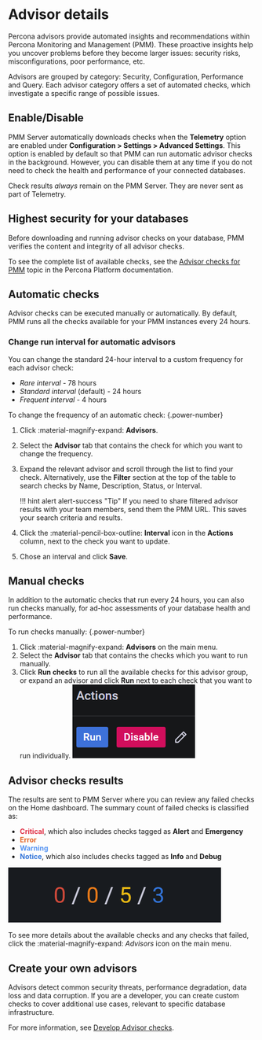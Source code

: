 # Advisor details

Percona advisors provide automated insights and recommendations within Percona Monitoring and Management (PMM). These proactive insights help you uncover problems before they become larger issues: security risks, misconfigurations, poor performance, etc.

Advisors are grouped by category: Security, Configuration, Performance and Query. Each advisor category offers a set of automated checks, which investigate a specific range of possible issues. 

## Enable/Disable
PMM Server automatically downloads checks when the **Telemetry** option are enabled under **Configuration > Settings > Advanced Settings**. This option is enabled by default so that PMM can run automatic advisor checks in the background. However, you can disable them at any time if you do not need to check the health and performance of your connected databases.

Check results *always* remain on the PMM Server. They are never sent as part of Telemetry.

## Highest security for your databases

Before downloading and running advisor checks on your database, PMM verifies the content and integrity of all advisor checks.

To see the complete list of available checks, see the [Advisor checks for PMM](https://docs.percona.com/percona-platform/advisors.html) topic in the Percona Platform documentation.

## Automatic checks
Advisor checks can be executed manually or automatically.
By default, PMM runs all the checks available for your PMM instances every 24 hours.

### Change run interval for automatic advisors
You can change the standard 24-hour interval to a custom frequency for each advisor check:

 - *Rare interval* - 78 hours
 - *Standard interval* (default) - 24 hours
 - *Frequent interval* - 4 hours

To change the frequency of an automatic check:
{.power-number}

1. Click :material-magnify-expand: **Advisors**.
2. Select the **Advisor** tab that contains the check for which you want to change the frequency.
3. Expand the relevant advisor and scroll through the list to find your check. Alternatively, use the **Filter** section at the top of the table to search checks by Name, Description, Status, or Interval.

    !!! hint alert alert-success "Tip"
        If you need to share filtered advisor results with your team members, send them the PMM URL. This saves your search criteria and results.
4. Click the :material-pencil-box-outline: **Interval** icon in the **Actions** column, next to the check you want to update.
5. Chose an interval and click **Save**.

## Manual checks
In addition to the automatic checks that run every 24 hours, you can also run checks manually, for ad-hoc assessments of your database health and performance.

To run checks manually:
{.power-number}

1. Click :material-magnify-expand: **Advisors** on the main menu.
2. Select the **Advisor** tab that contains the checks which you want to run manually.
3. Click **Run checks** to run all the available checks for this advisor group, or expand an advisor and click **Run** next to each check that you want to run individually.
![!Actions options](../images/PMM_Checks_Actions.png)

## Advisor checks results
The results are sent to PMM Server where you can review any failed checks on the Home dashboard. The summary count of failed checks is classified as:

- <b style="color:#e02f44;">Critical</b>, which also includes checks tagged as **Alert** and **Emergency**
- <b style="color:#e36526;">Error</b>
- <b style="color:#5794f2;">Warning</b>
- <b style="color:#3274d9;">Notice</b>, which also includes checks tagged as **Info** and **Debug**

![!Failed Advisor Checks panel](../images/HomeDashboard.png)

To see more details about the available checks and any checks that failed, click the :material-magnify-expand: *Advisors* icon on the main menu.

## Create your own advisors
Advisors detect common security threats, performance degradation, data loss and data corruption. If you are a developer, you can create custom checks to cover additional use cases, relevant to specific database infrastructure. 

For more information, see [Develop Advisor checks](../advisors/develop-advisor-checks.md).

